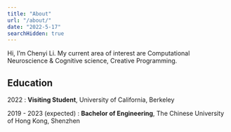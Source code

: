 ```yaml
---
title: "About"
url: "/about/"
date: "2022-5-17"
searchHidden: true
---
```


Hi, I’m Chenyi Li. My current area of interest are Computational Neuroscience & Cognitive science, Creative Programming.

## Education

2022
: **Visiting Student**, University of California, Berkeley

2019 - 2023 (expected)
: **Bachelor of Engineering**, The Chinese University of Hong Kong, Shenzhen
